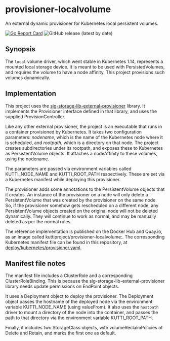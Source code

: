 # provisioner-localvolume

An external dynamic provisioner for Kubernetes local persistent volumes.

[![Go Report Card](https://goreportcard.com/badge/github.com/kuttiproject/provisioner-localvolume)](https://goreportcard.com/report/github.com/kuttiproject/provisioner-localvolume)
![GitHub release (latest by date)](https://img.shields.io/github/v/release/kuttiproject/provisioner-localvolume?include_prereleases)

## Synopsis
The `local` volume driver, which went stable in Kubernetes 1.14, represents 
a mounted local storage device. It is meant to be used with PersistedVolumes,
and requires the volume to have a node affinity. This project provisions 
such volumes dynamically.

## Implementation
This project uses the [sig-storage-lib-external-provisioner](https://github.com/kubernetes-sigs/sig-storage-lib-external-provisioner) library. It implements the Provisioner interface defined in that library, and uses the supplied ProvisionController.

Like any other external provisioner, the project is an executable that runs
in a container provisioned by Kubernetes. It takes two configuration 
parameters: _nodename_, which is the name of the Kubernetes node where it is
scheduled, and _rootpath_, which is a directory on that node. The project 
creates subdirectories under its rootpath, and exposes these to Kubernetes
as PersistentVolume objects. It attaches a nodeAffinity to these volumes,
using the nodename.

The parameters are passed via environment variables called KUTTI_NODE_NAME
and KUTTI_ROOT_PATH respectively. These are set via a Kubernetes manifest
while deploying this provisioner.

The provisioner adds some annotations to the PersistentVolume objects that
it creates. An instance of the provisioner on a node will only delete
a PersistentVolume that was created by the provisioner on the same node. So,
if the provisioner somehow gets rescheduled on a different node, any 
PersistentVolume objects created on the original node will not be deleted
dynamically. They will continue to work as normal, and may be manually deleted
as per the normal rules.

The reference implementation is published on the Docker Hub and Quay.io, as
an image called kuttiproject/provisioner-localvolume:<version>. The 
corresponding Kubernetes manifest file can be found in this repository, at 
[deploy/kubernetes/provisioner.yaml](deploy/kubernetes/provisioner.yaml).

## Manifest file notes
The manifest file includes a ClusterRole and a corresponding ClusterRoleBinding.
This is because the sig-storage-lib-external-provisioner library needs 
update permissions on EndPoint objects.

It uses a Deployment object to deploy the provisioner. The Deployment object
passes the hostname of the deployed node via the environment variable
KUTTI_NODE_NAME (using valueFrom). It also uses the `hostpath` driver to
mount a directory of the node into the container, and passes the path to 
that directory via the environment variable KUTTI_ROOT_PATH.

Finally, it includes two StorageClass objects, with volumeReclaimPolicies of
Delete and Retain, and marks the first one as default.
